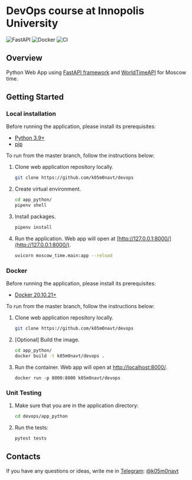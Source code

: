 # DevOps course at Innopolis University

![FastAPI](https://img.shields.io/badge/FastAPI-005571?style=for-the-badge&logo=fastapi)
![Docker](https://img.shields.io/badge/docker-%230db7ed.svg?style=for-the-badge&logo=docker&logoColor=white)
![CI](https://github.com/k05m0navt/devops/actions/workflows/ci.yml/badge.svg?style=for-the-badge)

## Overview

Python Web App using [FastAPI framework](https://fastapi.tiangolo.com) and [WorldTimeAPI](http://worldtimeapi.org) for Moscow time.

## Getting Started

### Local installation

Before running the application, please install its prerequisites:

- [Python 3.9+](https://www.python.org/downloads/)
- [pip](https://pip.pypa.io/en/stable/installation/)

To run from the master branch, follow the instructions below:

1. Clone web application repository locally.
   ```bash
   git clone https://github.com/k05m0navt/devops
   ```
2. Create virtual environment.
   ```bash
   cd app_python/
   pipenv shell
   ```
3. Install packages.
   ```bash
   pipenv install
   ```
4. Run the application. Web app will open at [http://127.0.0.1:8000/](http://127.0.0.1:8000/).

   ```bash
   uvicorn moscow_time.main:app --reload
   ```

### Docker

Before running the application, please install its prerequisites:

- [Docker 20.10.21+](https://docs.docker.com/get-docker/)

To run from the master branch, follow the instructions below:

1. Clone web application repository locally.
   ```bash
   git clone https://github.com/k05m0navt/devops
   ```
2. [Optional] Build the image.
   ```bash
   cd app_python/
   docker build -t k05m0navt/devops .
   ```
3. Run the container. Web app will open at [http://localhost:8000/](http://localhost:8000/).
   ```
   docker run -p 8000:8000 k05m0navt/devops
   ```

### Unit Testing

1. Make sure that you are in the application directory:
   ```bash
   cd devops/app_python
   ```
2. Run the tests:
   ```bash
   pytest tests
   ```

## Contacts

If you have any questions or ideas, write me in [Telegram](https://telegram.org): [@k05m0navt](https://t.me/k05m0navt/)
